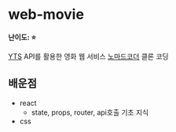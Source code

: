 # web-movie

**난이도: ⭐**

[YTS](https://yts.mx/api) API를 활용한 영화 웹 서비스
[노마드코더](https://nomadcoders.co/) 클론 코딩

## 배운점

-   react
    -   state, props, router, api호출 기초 지식
-   css
